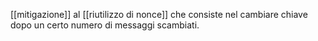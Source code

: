 [[mitigazione]] al [[riutilizzo di nonce]] che consiste nel cambiare chiave dopo un certo numero di messaggi scambiati.